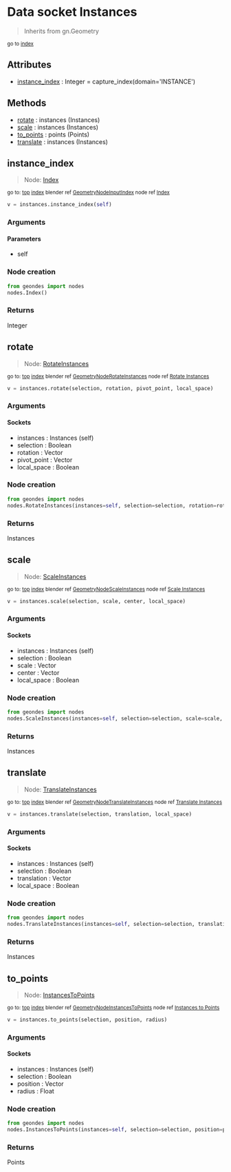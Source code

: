 
# Data socket Instances

> Inherits from gn.Geometry
  
<sub>go to [index](/docs/index.md)</sub>



## Attributes

- [instance_index](#instance_index) : Integer = capture_index(domain='INSTANCE')

## Methods

- [rotate](#rotate) : instances (Instances)
- [scale](#scale) : instances (Instances)
- [to_points](#to_points) : points (Points)
- [translate](#translate) : instances (Instances)

## instance_index

> Node: [Index](/docs/nodes/Index.md)
  
<sub>go to: [top](#data-socket-instances) [index](/docs/index.md)
blender ref [GeometryNodeInputIndex](https://docs.blender.org/api/current/bpy.types.GeometryNodeInputIndex.html)
node ref [Index](https://docs.blender.org/manual/en/latest/modeling/geometry_nodes/input/input_index.html) </sub>

```python
v = instances.instance_index(self)
```

### Arguments


#### Parameters

- self

### Node creation

```python
from geondes import nodes
nodes.Index()
```

### Returns

Integer


## rotate

> Node: [RotateInstances](/docs/nodes/RotateInstances.md)
  
<sub>go to: [top](#data-socket-instances) [index](/docs/index.md)
blender ref [GeometryNodeRotateInstances](https://docs.blender.org/api/current/bpy.types.GeometryNodeRotateInstances.html)
node ref [Rotate Instances](https://docs.blender.org/manual/en/latest/modeling/geometry_nodes/instances/rotate_instances.html) </sub>

```python
v = instances.rotate(selection, rotation, pivot_point, local_space)
```

### Arguments


#### Sockets

- instances : Instances (self)
- selection : Boolean
- rotation : Vector
- pivot_point : Vector
- local_space : Boolean

### Node creation

```python
from geondes import nodes
nodes.RotateInstances(instances=self, selection=selection, rotation=rotation, pivot_point=pivot_point, local_space=local_space)
```

### Returns

Instances


## scale

> Node: [ScaleInstances](/docs/nodes/ScaleInstances.md)
  
<sub>go to: [top](#data-socket-instances) [index](/docs/index.md)
blender ref [GeometryNodeScaleInstances](https://docs.blender.org/api/current/bpy.types.GeometryNodeScaleInstances.html)
node ref [Scale Instances](https://docs.blender.org/manual/en/latest/modeling/geometry_nodes/instances/scale_instances.html) </sub>

```python
v = instances.scale(selection, scale, center, local_space)
```

### Arguments


#### Sockets

- instances : Instances (self)
- selection : Boolean
- scale : Vector
- center : Vector
- local_space : Boolean

### Node creation

```python
from geondes import nodes
nodes.ScaleInstances(instances=self, selection=selection, scale=scale, center=center, local_space=local_space)
```

### Returns

Instances


## translate

> Node: [TranslateInstances](/docs/nodes/TranslateInstances.md)
  
<sub>go to: [top](#data-socket-instances) [index](/docs/index.md)
blender ref [GeometryNodeTranslateInstances](https://docs.blender.org/api/current/bpy.types.GeometryNodeTranslateInstances.html)
node ref [Translate Instances](https://docs.blender.org/manual/en/latest/modeling/geometry_nodes/instances/translate_instances.html) </sub>

```python
v = instances.translate(selection, translation, local_space)
```

### Arguments


#### Sockets

- instances : Instances (self)
- selection : Boolean
- translation : Vector
- local_space : Boolean

### Node creation

```python
from geondes import nodes
nodes.TranslateInstances(instances=self, selection=selection, translation=translation, local_space=local_space)
```

### Returns

Instances


## to_points

> Node: [InstancesToPoints](/docs/nodes/InstancesToPoints.md)
  
<sub>go to: [top](#data-socket-instances) [index](/docs/index.md)
blender ref [GeometryNodeInstancesToPoints](https://docs.blender.org/api/current/bpy.types.GeometryNodeInstancesToPoints.html)
node ref [Instances to Points](https://docs.blender.org/manual/en/latest/modeling/geometry_nodes/instances/instances_to_points.html) </sub>

```python
v = instances.to_points(selection, position, radius)
```

### Arguments


#### Sockets

- instances : Instances (self)
- selection : Boolean
- position : Vector
- radius : Float

### Node creation

```python
from geondes import nodes
nodes.InstancesToPoints(instances=self, selection=selection, position=position, radius=radius)
```

### Returns

Points

